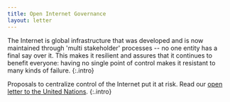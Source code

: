 ```yaml
---
title: Open Internet Governance
layout: letter
---
```


The Internet is global infrastructure that was developed and is now maintained through 'multi stakeholder' processes -- no one entity has a final say over it. This makes it resilient and assures that it continues to benefit everyone: having no single point of control makes it resistant to many kinds of failure.
{:.intro}

Proposals to centralize control of the Internet put it at risk. Read our [open letter to the United Nations](/letter).
{:.intro}
